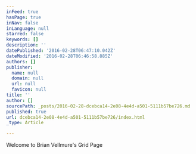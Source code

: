```yaml
---
inFeed: true
hasPage: true
inNav: false
inLanguage: null
starred: false
keywords: []
description: ''
datePublished: '2016-02-28T06:47:10.042Z'
dateModified: '2016-02-28T06:46:58.885Z'
authors: []
publisher:
  name: null
  domain: null
  url: null
  favicon: null
title: ''
author: []
sourcePath: _posts/2016-02-28-dcebca14-2e08-4e4d-a501-5111b57be726.md
published: true
url: dcebca14-2e08-4e4d-a501-5111b57be726/index.html
_type: Article

---
```

Welcome to Brian Vellmure's Grid Page
